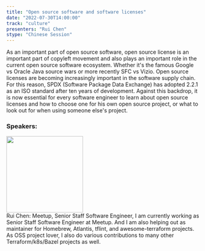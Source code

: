 ```yaml
---
title: "Open source software and software licenses"
date: "2022-07-30T14:00:00"
track: "culture"
presenters: "Rui Chen"
stype: "Chinese Session"
---
```

As an important part of open source software, open source license is an important part of copyleft movement and also plays an important role in the current open source software ecosystem. Whether it's the famous Google vs Oracle Java source wars or more recently SFC vs Vizio. Open source licenses are becoming increasingly important in the software supply chain. For this reason, SPDX (Software Package Data Exchange) has adopted 2.2.1 as an ISO standard after ten years of development. Against this backdrop, it is now essential for every software engineer to learn about open source licenses and how to choose one for his own open source project, or what to look out for when using someone else's project.
 ### Speakers: 
 <img src="images/speaker/1231.png" width="200" /><br>Rui Chen: Meetup, Senior Staff Software Engineer, I am currently working as Senior Staff Software Engineer at Meetup. And I am also helping out as maintainer for Homebrew, Atlantis, tflint, and awesome-terraform projects. As OSS project lover, I also do various contributions to many other Terraform/k8s/Bazel projects as well.

 